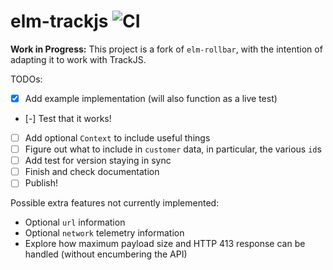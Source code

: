 # elm-trackjs ![CI](https://github.com/scrive/elm-trackjs/workflows/CI/badge.svg?branch=master)

**Work in Progress:** This project is a fork of `elm-rollbar`, with the
intention of adapting it to work with TrackJS.

TODOs:
- [x] Add example implementation (will also function as a live test)
- [-] Test that it works!
- [ ] Add optional `Context` to include useful things
- [ ] Figure out what to include in `customer` data, in particular, the various `id`s
- [ ] Add test for version staying in sync
- [ ] Finish and check documentation
- [ ] Publish!

Possible extra features not currently implemented:
- Optional `url` information
- Optional `network` telemetry information
- Explore how maximum payload size and HTTP 413 response can be handled
  (without encumbering the API)
